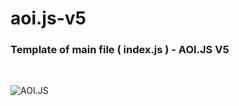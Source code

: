 # aoi.js-v5
<h3> Template of main file ( index.js ) - AOI.JS V5</h3> <br>


![AOI.JS](https://cdn.discordapp.com/attachments/892853364377911327/1023155126447374336/20220924_115304.jpg)
